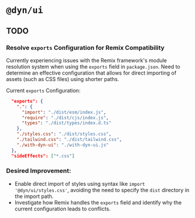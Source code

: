 # `@dyn/ui`

## TODO

### Resolve `exports` Configuration for Remix Compatibility
Currently experiencing issues with the Remix framework's module resolution system when using the `exports` field in `package.json`. Need to determine an effective configuration that allows for direct importing of assets (such as CSS files) using shorter paths.

Current `exports` Configuration:
```json
  "exports": {
    ".": {
      "import": "./dist/esm/index.js",
      "require": "./dist/cjs/index.js",
      "types": "./dist/types/index.d.ts"
    },
    "./styles.css": "./dist/styles.css",
    "./tailwind.css": "./dist/tailwind.css",
    "./with-dyn-ui": "./with-dyn-ui.js"
  },
  "sideEffects": ["*.css"]
```
  
### Desired Improvement:
- Enable direct import of styles using syntax like `import '@dyn/ui/styles.css'`, avoiding the need to specify the `dist` directory in the import path.
- Investigate how Remix handles the `exports` field and identify why the current configuration leads to conflicts.
